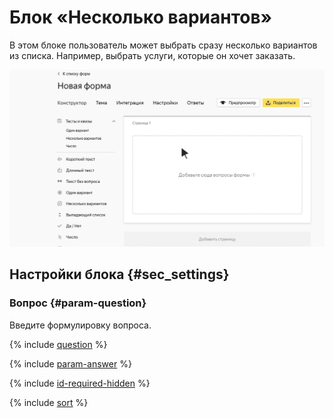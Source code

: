 # Блок «Несколько вариантов»

В этом блоке пользователь может выбрать сразу несколько вариантов из списка. Например, выбрать услуги, которые он хочет заказать.

![](../../_assets/forms/tutorial-multiple.gif)


## Настройки блока {#sec_settings}

### Вопрос {#param-question}

Введите формулировку вопроса.

{% include [question](../../_includes/forms/question.md) %}

{% include [param-answer](../../_includes/forms/param-answer.md) %}

{% include [id-required-hidden](../../_includes/forms/id-required-hidden.md) %}

{% include [sort](../../_includes/forms/sort.md) %}

